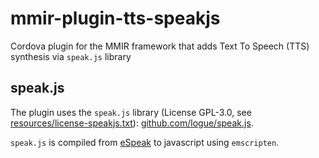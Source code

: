 # mmir-plugin-tts-speakjs

Cordova plugin for the MMIR framework that adds Text To Speech (TTS) synthesis via `speak.js` library

## speak.js

The plugin uses the `speak.js` library (License GPL-3.0, see [resources/license-speakjs.txt][1]): 
[github.com/logue/speak.js][2].

`speak.js` is compiled from [eSpeak][3] to javascript using `emscripten`.


[1]: resources/license-speakjs.txt
[2]: https://github.com/logue/speak.js
[3]: https://sourceforge.net/projects/espeak/
